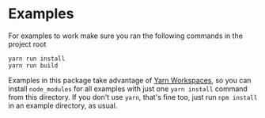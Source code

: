 # Examples

For examples to work make sure you ran the following commands in the project root

```
yarn run install
yarn run build
```


Examples in this package take advantage of [Yarn Workspaces](https://yarnpkg.com/en/docs/workspaces), so you can install
`node_modules` for all examples with just one `yarn install` command from this directory. If you don't use `yarn`, that's
fine too, just run `npm install` in an example directory, as usual.
